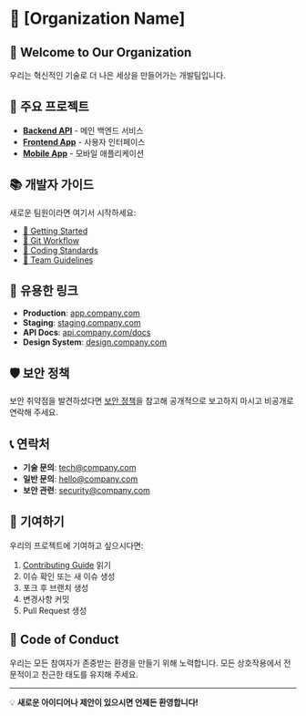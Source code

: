 # 🏢 [Organization Name]

## 👋 Welcome to Our Organization

우리는 혁신적인 기술로 더 나은 세상을 만들어가는 개발팀입니다.

## 🚀 주요 프로젝트

- **[Backend API](./backend-api)** - 메인 백엔드 서비스
- **[Frontend App](./frontend-app)** - 사용자 인터페이스
- **[Mobile App](./mobile-app)** - 모바일 애플리케이션

## 📚 개발자 가이드

새로운 팀원이라면 여기서 시작하세요:

- [🏁 Getting Started](https://github.com/organization/.github/blob/main/docs/getting-started/onboarding.md)
- [🔄 Git Workflow](https://github.com/organization/.github/blob/main/docs/development/git-workflow.md)
- [📝 Coding Standards](https://github.com/organization/.github/blob/main/docs/development/coding-standards.md)
- [👥 Team Guidelines](https://github.com/organization/.github/blob/main/docs/team/team-structure.md)

## 🔗 유용한 링크

- **Production**: [app.company.com](https://app.company.com)
- **Staging**: [staging.company.com](https://staging.company.com)
- **API Docs**: [api.company.com/docs](https://api.company.com/docs)
- **Design System**: [design.company.com](https://design.company.com)

## 🛡️ 보안 정책

보안 취약점을 발견하셨다면 [보안 정책](https://github.com/organization/.github/blob/main/docs/security/security-policy.md)을 참고해 공개적으로 보고하지 마시고 비공개로 연락해 주세요.

## 📞 연락처

- **기술 문의**: tech@company.com
- **일반 문의**: hello@company.com
- **보안 관련**: security@company.com

## 🤝 기여하기

우리의 프로젝트에 기여하고 싶으시다면:

1. [Contributing Guide](https://github.com/organization/.github/blob/main/docs/getting-started/first-contribution.md) 읽기
2. 이슈 확인 또는 새 이슈 생성
3. 포크 후 브랜치 생성
4. 변경사항 커밋
5. Pull Request 생성

## 📜 Code of Conduct

우리는 모든 참여자가 존중받는 환경을 만들기 위해 노력합니다. 모든 상호작용에서 전문적이고 친근한 태도를 유지해 주세요.

---

💡 **새로운 아이디어나 제안이 있으시면 언제든 환영합니다!**
